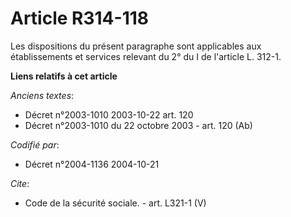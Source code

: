 # Article R314-118

Les dispositions du présent paragraphe sont applicables aux établissements et services relevant du 2° du I de l'article L.
312-1.

**Liens relatifs à cet article**

_Anciens textes_:

  - Décret n°2003-1010 2003-10-22 art. 120
  - Décret n°2003-1010 du 22 octobre 2003 - art. 120 (Ab)

_Codifié par_:

  - Décret n°2004-1136 2004-10-21

_Cite_:

  - Code de la sécurité sociale. - art. L321-1 (V)
